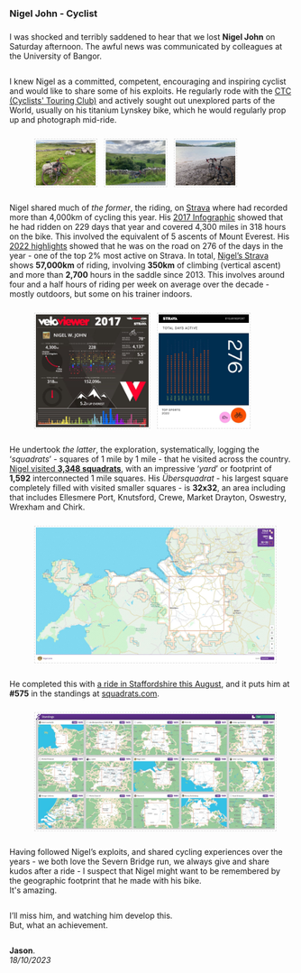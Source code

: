 ### Nigel John - Cyclist

<style>
    img {margin:4px; padding:2px; border:1px dashed #e0e0e0}
    p {padding-top:0.5em; padding-bottom:0.5em}
    h1 a {display:none}
    footer a {visibility:hidden}
</style>

I was shocked and terribly saddened to hear that we lost **Nigel John** on Saturday afternoon.
The awful news was communicated by colleagues at the University of Bangor.

I knew Nigel as a committed, competent, encouraging and inspiring cyclist and would like to share some of his exploits.
He regularly rode with the [CTC (Cyclists' Touring Club)](https://www.cyclinguk.org/) and actively sought out unexplored parts of the World, usually on his titanium Lynskey bike, which he would regularly prop up and photograph mid-ride.

<div width="90%" style="padding-left:8%; padding-right:8%; align:center">
<a href="./img/nigelJohn.lynskey.02.jpg"><img width="25%" src="./img/nigelJohn.lynskey.02.jpg"/></a>
<a href="./img/nigelJohn.lynskey.01.jpg"><img width="25%" src="./img/nigelJohn.lynskey.01.jpg"/></a>
<a href="./img/nigelJohn.lynskey.03.jpg"><img width="25%" src="./img/nigelJohn.lynskey.03.jpg"/></a>
</div>

Nigel shared much of _the former_, the riding, on [Strava](https://www.strava.com/athletes/2710835/) where had recorded more than 4,000km of cycling this year. His [2017 Infographic](https://www.strava.com/athletes/2710835/posts/1057442) showed that he had ridden on 229 days that year and covered 4,300 miles in 318 hours on the bike. This involved the equivalent of 5 ascents of Mount Everest. His [2022 highlights](https://www.strava.com/athletes/2710835/posts/23031166) showed that he was on the road on 276 of the days in the year - one of the top 2% most active on Strava. In total, [Nigel’s Strava](https://www.strava.com/athletes/2710835) shows **57,000km** of riding, involving **350km** of climbing (vertical ascent) and more than **2,700** hours in the saddle since 2013. This involves around four and a half hours of riding per week on average over the decade - mostly outdoors, but some on his trainer indoors.

<div width="90%" style="padding-left:8%; padding-right:8%; align:center">
<a href="./img/nigelJohn.infoGraphic2017.2048x2048.jpg"><img height="200" src="./img/nigelJohn.infoGraphic2017.900.jpg"/></a>
<a href="./img/nigelJohn.highlights2022.2048x2048.jpg"><img height="200" src="./img/nigelJohn.highlights2022.900.jpg"/></a>
</div>

He undertook _the latter_, the exploration, systematically, logging the ‘_squadrats_’ - squares of 1 mile by 1 mile - that he visited across the country. [Nigel visited **3,348 squadrats**](https://squadrats.com/map/awbf6rDqhgeIeNGBatbCJkk9TEz2), with an impressive ‘_yard_’ or footprint of **1,592** interconnected 1 mile squares. His _Übersquadrat_ - his largest square completely filled with visited smaller squares - is **32x32**, an area including that includes Ellesmere Port, Knutsford, Crewe, Market Drayton, Oswestry, Wrexham and Chirk.

<div width="80%" style="padding-left:8%; padding-right:8%;  align:center"><a href="./img/squadrats.nigelJohn.uberSquadrat.v2.jpg"><img src="./img/squadrats.nigelJohn.uberSquadrat.v2.1200.jpg"/></a></div>

He completed this with [a ride in Staffordshire this August](https://www.strava.com/activities/9666488445), and it puts him at **#575** in the standings at [squadrats.com](https://squadrats.com/standings).

<div width="80%" style="padding-left:8%; padding-right:8%;  align:center"><a href="./img/squadrats.nigelJohn.standings.575.v2.jpg"><img src="./img/squadrats.nigelJohn.standings.575.v2.1200.jpg"/></a></div>

Having followed Nigel’s exploits, and shared cycling experiences over the years - we both love the Severn Bridge run, we always give and share kudos after a ride - I suspect that Nigel might want to be remembered by the geographic footprint that he made with his bike.<br/>It's amazing.

I’ll miss him, and watching him develop this.<br/>
But, what an achievement.

**Jason**.
<br/>_18/10/2023_
